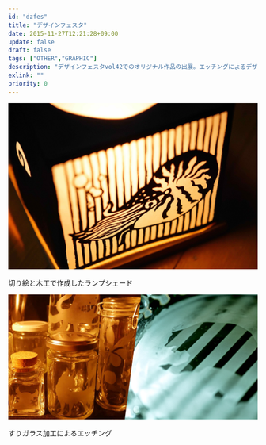 ```yaml
---
id: "dzfes"
title: "デザインフェスタ"
date: 2015-11-27T12:21:28+09:00
update: false
draft: false
tags: ["OTHER","GRAPHIC"]
description: "デザインフェスタvol42でのオリジナル作品の出展。エッチングによるデザインガラス製品、ランプシェード、オリジナルポストカードの作成・販売。また、広報用にランディングページも作成。企画、広報、店のデザインなどを行いました。"
exlink: ""
priority: 0
---
```

![ランプシェード](lamp.jpg)

切り絵と木工で作成したランプシェード

![エッチング](etching.png)

すりガラス加工によるエッチング
